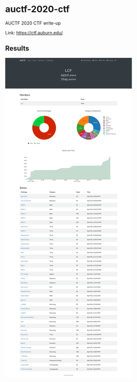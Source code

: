 # auctf-2020-ctf

AUCTF 2020 CTF write-up

Link: https://ctf.auburn.edu/

## Results
![results.png](results.png)
